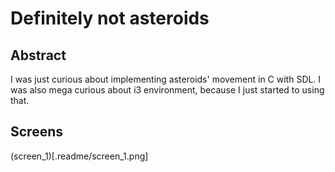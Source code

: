 # Definitely not asteroids

## Abstract
I was just curious about implementing asteroids' movement in C with SDL.
I was also mega curious about i3 environment, because I just started to using that.

## Screens
(screen_1)[.readme/screen_1.png]

